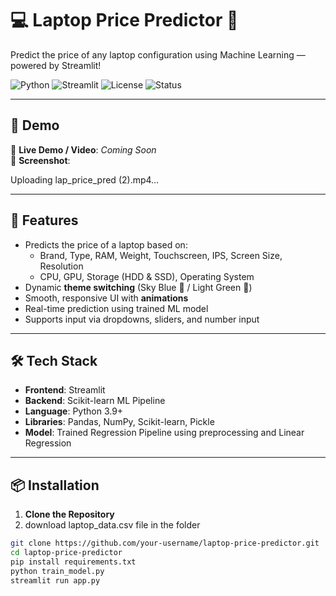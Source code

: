 # 💻 Laptop Price Predictor 🎯  
Predict the price of any laptop configuration using Machine Learning — powered by Streamlit!

![Python](https://img.shields.io/badge/Python-3.9-blue?logo=python&logoColor=white)
![Streamlit](https://img.shields.io/badge/Built%20with-Streamlit-ff4b4b?logo=streamlit&logoColor=white)
![License](https://img.shields.io/badge/License-MIT-green)
![Status](https://img.shields.io/badge/Status-Working-brightgreen)

---

## 🚀 Demo

🎥 **Live Demo / Video**: _Coming Soon_  
📸 **Screenshot**:  



Uploading lap_price_pred (2).mp4…




---

## 🧠 Features

- Predicts the price of a laptop based on:
  - Brand, Type, RAM, Weight, Touchscreen, IPS, Screen Size, Resolution
  - CPU, GPU, Storage (HDD & SSD), Operating System
- Dynamic **theme switching** (Sky Blue 🌌 / Light Green 🌿)
- Smooth, responsive UI with **animations**
- Real-time prediction using trained ML model
- Supports input via dropdowns, sliders, and number input

---

## 🛠 Tech Stack

- **Frontend**: Streamlit
- **Backend**: Scikit-learn ML Pipeline
- **Language**: Python 3.9+
- **Libraries**: Pandas, NumPy, Scikit-learn, Pickle
- **Model**: Trained Regression Pipeline using preprocessing and Linear Regression

---

## 📦 Installation

1. **Clone the Repository**
2. download laptop_data.csv file in the folder
```bash
git clone https://github.com/your-username/laptop-price-predictor.git
cd laptop-price-predictor
pip install requirements.txt
python train_model.py
streamlit run app.py
